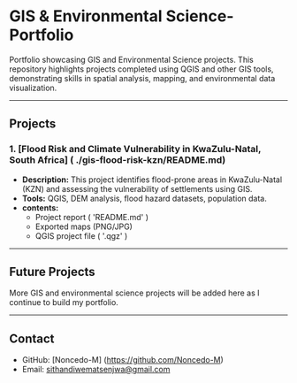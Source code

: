 # GIS & Environmental Science-Portfolio
Portfolio showcasing GIS and Environmental Science projects. This repository highlights projects completed using QGIS and other GIS tools, demonstrating skills in spatial analysis, mapping, and environmental data visualization.

---

## Projects

### 1. [Flood Risk and Climate Vulnerability in KwaZulu-Natal, South Africa] ( ./gis-flood-risk-kzn/README.md) 
- **Description:** This project identifies flood-prone areas in KwaZulu-Natal (KZN) and assessing the vulnerability of settlements using GIS.
- **Tools:** QGIS, DEM analysis, flood hazard datasets, population data.
- **contents:**
  - Project report ( 'README.md' )
  - Exported maps (PNG/JPG)
  - QGIS project file ( '.qgz' )

 ---
 ## Future Projects
 More GIS and environmental science projects will be added here as I continue to build my portfolio.

 ---
  ## Contact
  - GitHub:
  [Noncedo-M] (https://github.com/Noncedo-M)
  - Email: sithandiwematsenjwa@gmail.com
